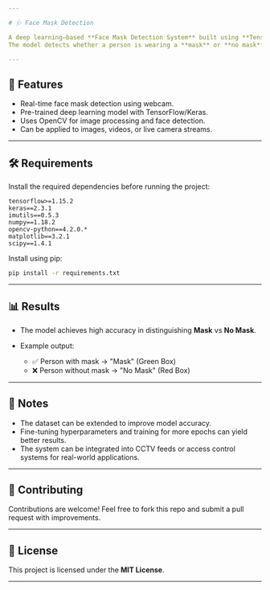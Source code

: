```yaml
---

# 🩺 Face Mask Detection

A deep learning–based **Face Mask Detection System** built using **TensorFlow**, **Keras**, and **OpenCV**.
The model detects whether a person is wearing a **mask** or **no mask** in real time through a webcam feed or static images.

---
```


## 🚀 Features

* Real-time face mask detection using webcam.
* Pre-trained deep learning model with TensorFlow/Keras.
* Uses OpenCV for image processing and face detection.
* Can be applied to images, videos, or live camera streams.

---

## 🛠️ Requirements

Install the required dependencies before running the project:

```
tensorflow>=1.15.2
keras==2.3.1
imutils==0.5.3
numpy==1.18.2
opencv-python==4.2.0.*
matplotlib==3.2.1
scipy==1.4.1
```

Install using pip:

```bash
pip install -r requirements.txt
```

---

## 📊 Results

* The model achieves high accuracy in distinguishing **Mask** vs **No Mask**.
* Example output:

  * ✅ Person with mask → "Mask" (Green Box)
  * ❌ Person without mask → "No Mask" (Red Box)

---

## 📌 Notes

* The dataset can be extended to improve model accuracy.
* Fine-tuning hyperparameters and training for more epochs can yield better results.
* The system can be integrated into CCTV feeds or access control systems for real-world applications.

---

## 🤝 Contributing

Contributions are welcome! Feel free to fork this repo and submit a pull request with improvements.

---

## 📜 License

This project is licensed under the **MIT License**.

---